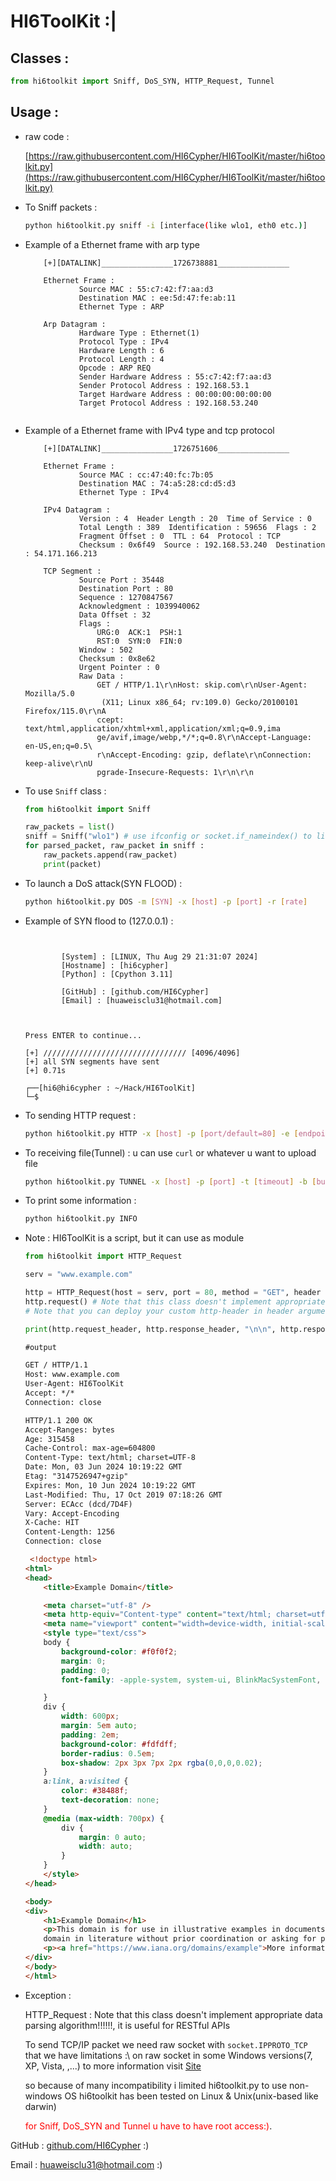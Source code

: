 # HI6ToolKit :|


## Classes :
``` python
from hi6toolkit import Sniff, DoS_SYN, HTTP_Request, Tunnel
```

## Usage :
- raw code :

    [https://raw.githubusercontent.com/HI6Cypher/HI6ToolKit/master/hi6toolkit.py](https://raw.githubusercontent.com/HI6Cypher/HI6ToolKit/master/hi6toolkit.py)


- To Sniff packets :
    ``` bash
    python hi6toolkit.py sniff -i [interface(like wlo1, eth0 etc.)]
    ```

- Example of a Ethernet frame with arp type
    ``` text
        [+][DATALINK]________________1726738881________________

        Ethernet Frame :
                Source MAC : 55:c7:42:f7:aa:d3
                Destination MAC : ee:5d:47:fe:ab:11
                Ethernet Type : ARP

        Arp Datagram :
                Hardware Type : Ethernet(1)
                Protocol Type : IPv4
                Hardware Length : 6
                Protocol Length : 4
                Opcode : ARP REQ
                Sender Hardware Address : 55:c7:42:f7:aa:d3
                Sender Protocol Address : 192.168.53.1
                Target Hardware Address : 00:00:00:00:00:00
                Target Protocol Address : 192.168.53.240


    ```

- Example of a Ethernet frame with IPv4 type and tcp protocol
    ``` text
        [+][DATALINK]________________1726751606________________

        Ethernet Frame :
                Source MAC : cc:47:40:fc:7b:05
                Destination MAC : 74:a5:28:cd:d5:d3
                Ethernet Type : IPv4

        IPv4 Datagram :
                Version : 4  Header Length : 20  Time of Service : 0
                Total Length : 389  Identification : 59656  Flags : 2
                Fragment Offset : 0  TTL : 64  Protocol : TCP
                Checksum : 0x6f49  Source : 192.168.53.240  Destination : 54.171.166.213

        TCP Segment :
                Source Port : 35448
                Destination Port : 80
                Sequence : 1270847567
                Acknowledgment : 1039940062
                Data Offset : 32
                Flags :
                    URG:0  ACK:1  PSH:1
                    RST:0  SYN:0  FIN:0
                Window : 502
                Checksum : 0x8e62
                Urgent Pointer : 0
                Raw Data :
                    GET / HTTP/1.1\r\nHost: skip.com\r\nUser-Agent: Mozilla/5.0
                     (X11; Linux x86_64; rv:109.0) Gecko/20100101 Firefox/115.0\r\nA
                    ccept: text/html,application/xhtml+xml,application/xml;q=0.9,ima
                    ge/avif,image/webp,*/*;q=0.8\r\nAccept-Language: en-US,en;q=0.5\
                    r\nAccept-Encoding: gzip, deflate\r\nConnection: keep-alive\r\nU
                    pgrade-Insecure-Requests: 1\r\n\r\n
    ```

- To use `Sniff` class :
    ``` python
    from hi6toolkit import Sniff

    raw_packets = list()
    sniff = Sniff("wlo1") # use ifconfig or socket.if_nameindex() to list your interfaces (or whatever method u want)
    for parsed_packet, raw_packet in sniff :
        raw_packets.append(raw_packet)
        print(packet)
    ```

- To launch a DoS attack(SYN FLOOD) :
    ``` bash
    python hi6toolkit.py DOS -m [SYN] -x [host] -p [port] -r [rate]
    ```

- Example of SYN flood to (127.0.0.1) :
    ```


            [System] : [LINUX, Thu Aug 29 21:31:07 2024]
            [Hostname] : [hi6cypher]
            [Python] : [Cpython 3.11]

            [GitHub] : [github.com/HI6Cypher]
            [Email] : [huaweisclu31@hotmail.com]



    Press ENTER to continue...

    [+] //////////////////////////////// [4096/4096]
    [+] all SYN segments have sent
    [+] 0.71s

    ┌──[hi6@hi6cypher : ~/Hack/HI6ToolKit]
    └─$
    ```

- To sending HTTP request :
    ``` bash
    python hi6toolkit.py HTTP -x [host] -p [port/default=80] -e [endpoint] -s(for https/be sure u change port(changing default value))
    ```

- To receiving file(Tunnel) : u can use `curl` or whatever u want to upload file
    ``` bash
    python hi6toolkit.py TUNNEL -x [host] -p [port] -t [timeout] -b [buffer]
    ```

- To print some information :
    ``` bash
    python hi6toolkit.py INFO
    ```

- Note : HI6ToolKit is a script, but it can use as module
    ``` python
    from hi6toolkit import HTTP_Request

    serv = "www.example.com"

    http = HTTP_Request(host = serv, port = 80, method = "GET", header = None, end = "/", https = False)
    http.request() # Note that this class doesn't implement appropriate data parsing algorithm!!!!!!, it is useful for RESTful APIs
    # Note that you can deploy your custom http-header in header argument

    print(http.request_header, http.response_header, "\n\n", http.response)
    ```
    ``` html
    #output

    GET / HTTP/1.1
    Host: www.example.com
    User-Agent: HI6ToolKit
    Accept: */*
    Connection: close

    HTTP/1.1 200 OK
    Accept-Ranges: bytes
    Age: 315458
    Cache-Control: max-age=604800
    Content-Type: text/html; charset=UTF-8
    Date: Mon, 03 Jun 2024 10:19:22 GMT
    Etag: "3147526947+gzip"
    Expires: Mon, 10 Jun 2024 10:19:22 GMT
    Last-Modified: Thu, 17 Oct 2019 07:18:26 GMT
    Server: ECAcc (dcd/7D4F)
    Vary: Accept-Encoding
    X-Cache: HIT
    Content-Length: 1256
    Connection: close

     <!doctype html>
    <html>
    <head>
        <title>Example Domain</title>

        <meta charset="utf-8" />
        <meta http-equiv="Content-type" content="text/html; charset=utf-8" />
        <meta name="viewport" content="width=device-width, initial-scale=1" />
        <style type="text/css">
        body {
            background-color: #f0f0f2;
            margin: 0;
            padding: 0;
            font-family: -apple-system, system-ui, BlinkMacSystemFont, "Segoe UI", "Open Sans", "Helvetica Neue", Helvetica, Arial, sans-serif;

        }
        div {
            width: 600px;
            margin: 5em auto;
            padding: 2em;
            background-color: #fdfdff;
            border-radius: 0.5em;
            box-shadow: 2px 3px 7px 2px rgba(0,0,0,0.02);
        }
        a:link, a:visited {
            color: #38488f;
            text-decoration: none;
        }
        @media (max-width: 700px) {
            div {
                margin: 0 auto;
                width: auto;
            }
        }
        </style>
    </head>

    <body>
    <div>
        <h1>Example Domain</h1>
        <p>This domain is for use in illustrative examples in documents. You may use this
        domain in literature without prior coordination or asking for permission.</p>
        <p><a href="https://www.iana.org/domains/example">More information...</a></p>
    </div>
    </body>
    </html>
    ```

- Exception :

    HTTP_Request : Note that this class doesn't implement appropriate data parsing algorithm!!!!!!, it is useful for RESTful APIs

    To send TCP/IP packet we need raw socket with `socket.IPPROTO_TCP` that
    we have limitations :\ on raw socket in some Windows versions(7, XP, Vista, ,...)
    to more information visit [Site](https://learn.microsoft.com/en-us/windows/win32/winsock/tcp-ip-raw-sockets-2)

    so because of many incompatibility i limited hi6toolkit.py to use non-windows OS
    hi6toolkit has been tested on Linux & Unix(unix-based like darwin)

    <span style="color:red">for Sniff, DoS_SYN and Tunnel u have to have root access:)</span>.

GitHub : [github.com/HI6Cypher](https://github.com/HI6Cypher) :)

Email : [huaweisclu31@hotmail.com](mailto:huaweisclu31@hotmail.com) :)
